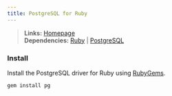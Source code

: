 ```yaml
---
title: PostgreSQL for Ruby
---
```


> **Links:** [Homepage](https://bitbucket.org/ged/ruby-pg/wiki/Home)  
> **Dependencies:** [Ruby](/ruby/) | [PostgreSQL](/postgresql/)


### Install

Install the PostgreSQL driver for Ruby using [RubyGems](http://rubygems.org/).

	gem install pg
